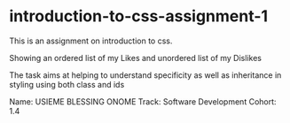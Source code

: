 # introduction-to-css-assignment-1

This is an assignment on introduction to css.

Showing an ordered list of my Likes and unordered list of my Dislikes

The task aims at helping to understand specificity as well as inheritance in styling using both class and ids

Name: USIEME BLESSING ONOME
Track: Software Development
Cohort: 1.4
